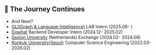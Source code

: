
## 🚀 The Journey Continues
- And Next?
- [GLI(Graph & Language Intelligence)](https://gli.konkuk.ac.kr/) LAB Intern (2025.06- )
- [Dowhat](https://dowhat.io/) Backend Developer Intern (2024.12- 2025.02)
- [Saxion University](https://www.saxion.edu/) (Netherlands) Exchange (2024.02- 2024.08)
- [Konkuk University(Seoul)](https://www.konkuk.ac.kr/konkuk/index.do) Computer Science Engineering (2022.03- 2026.02)
